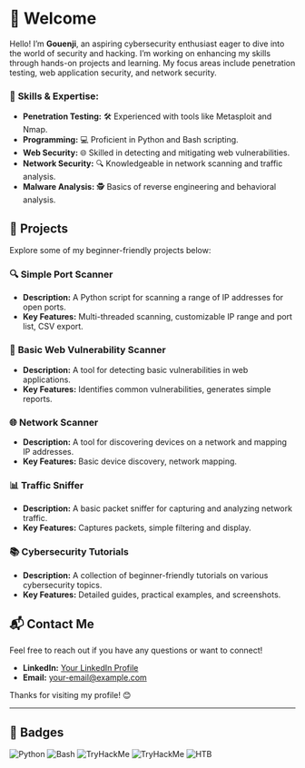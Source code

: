 # 👋 Welcome

Hello! I’m **Gouenji**, an aspiring cybersecurity enthusiast eager to dive into the world of security and hacking. I’m working on enhancing my skills through hands-on projects and learning. My focus areas include penetration testing, web application security, and network security.

### 🔧 **Skills & Expertise:**
- **Penetration Testing:** 🛠️ Experienced with tools like Metasploit and Nmap.
- **Programming:** 💻 Proficient in Python and Bash scripting.
- **Web Security:** 🌐 Skilled in detecting and mitigating web vulnerabilities.
- **Network Security:** 🔍 Knowledgeable in network scanning and traffic analysis.
- **Malware Analysis:** 🕵️ Basics of reverse engineering and behavioral analysis.

## 🚀 Projects

Explore some of my beginner-friendly projects below:

### 🔍 **Simple Port Scanner**
- **Description:** A Python script for scanning a range of IP addresses for open ports.
- **Key Features:** Multi-threaded scanning, customizable IP range and port list, CSV export.

### 🔎 **Basic Web Vulnerability Scanner**
- **Description:** A tool for detecting basic vulnerabilities in web applications.
- **Key Features:** Identifies common vulnerabilities, generates simple reports.

### 🌐 **Network Scanner**
- **Description:** A tool for discovering devices on a network and mapping IP addresses.
- **Key Features:** Basic device discovery, network mapping.

### 📊 **Traffic Sniffer**
- **Description:** A basic packet sniffer for capturing and analyzing network traffic.
- **Key Features:** Captures packets, simple filtering and display.

### 📚 **Cybersecurity Tutorials**
- **Description:** A collection of beginner-friendly tutorials on various cybersecurity topics.
- **Key Features:** Detailed guides, practical examples, and screenshots.

## 📬 Contact Me

Feel free to reach out if you have any questions or want to connect!

- **LinkedIn:** [Your LinkedIn Profile](#)
- **Email:** [your-email@example.com](mailto:your-email@example.com)

Thanks for visiting my profile! 😊

---

## 🎨 Badges

![Python](https://img.shields.io/badge/-Python-blue?logo=python&logoColor=white)
![Bash](https://img.shields.io/badge/-Bash-black?logo=gnu-bash&logoColor=white)
![TryHackMe](https://img.shields.io/badge/TryHackMe-%20-blue?logo=tryhackme&logoColor=white)
![TryHackMe](https://tryhackme.com/badge/2317238)
![HTB](https://img.shields.io/badge/HTB-<YOUR_SCORE>-blue?logo=hack-the-box&logoColor=white) <!-- Replace <YOUR_SCORE> with your HTB rank or score -->
